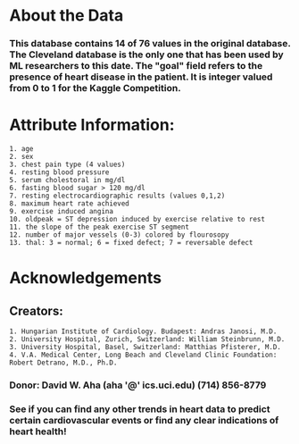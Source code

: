 # About the Data

### This database contains 14 of 76 values in the original database. The Cleveland database is the only one that has been used by ML researchers to this date. The "goal" field refers to the presence of heart disease in the patient. It is integer valued from 0 to 1 for the Kaggle Competition.

# Attribute Information:
    1. age
    2. sex
    3. chest pain type (4 values)
    4. resting blood pressure
    5. serum cholestoral in mg/dl
    6. fasting blood sugar > 120 mg/dl
    7. resting electrocardiographic results (values 0,1,2)
    8. maximum heart rate achieved
    9. exercise induced angina
    10. oldpeak = ST depression induced by exercise relative to rest
    11. the slope of the peak exercise ST segment
    12. number of major vessels (0-3) colored by flourosopy
    13. thal: 3 = normal; 6 = fixed defect; 7 = reversable defect


# Acknowledgements

## Creators:
    1. Hungarian Institute of Cardiology. Budapest: Andras Janosi, M.D.
    2. University Hospital, Zurich, Switzerland: William Steinbrunn, M.D.
    3. University Hospital, Basel, Switzerland: Matthias Pfisterer, M.D.
    4. V.A. Medical Center, Long Beach and Cleveland Clinic Foundation: Robert Detrano, M.D., Ph.D.

### Donor: David W. Aha (aha '@' ics.uci.edu) (714) 856-8779

### See if you can find any other trends in heart data to predict certain cardiovascular events or find any clear indications of heart health!
